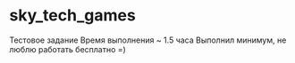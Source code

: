 # sky_tech_games
Тестовое задание
Время выполнения ~ 1.5 часа
Выполнил минимум, не люблю работать бесплатно =)
